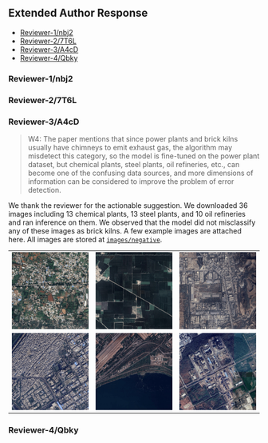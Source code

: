 ## Extended Author Response

- [Reviewer-1/nbj2](#reviewer-1nbj2)
- [Reviewer-2/7T6L](#reviewer-27t6l)
- [Reviewer-3/A4cD](#reviewer-3a4cd)
- [Reviewer-4/Qbky](#reviewer-4qbky)

### Reviewer-1/nbj2

### Reviewer-2/7T6L

### Reviewer-3/A4cD

> W4: The paper mentions that since power plants and brick kilns usually have chimneys to emit exhaust gas, the algorithm may misdetect this category, so the model is fine-tuned on the power plant dataset, but chemical plants, steel plants, oil refineries, etc., can become one of the confusing data sources, and more dimensions of information can be considered to improve the problem of error detection.

We thank the reviewer for the actionable suggestion. We downloaded 36 images including 13 chemical plants, 13 steel plants, and 10 oil refineries and ran inference on them. We observed that the model did not misclassify any of these images as brick kilns. A few example images are attached here. All images are stored at [`images/negative`](images/negative/).

| | | |
|:-------------------------:|:-------------------------:|:-------------------------:|
|![](images/negative/11.67,78.09.png)|![](images/negative/30.31,75.05.png)|![](images/negative/19.06,73.03.png)|
|![](images/negative/28.59,77.31.png)|![](images/negative/21.17,81.38.png)|![](images/negative/24.25,78.16.png)|

### Reviewer-4/Qbky
